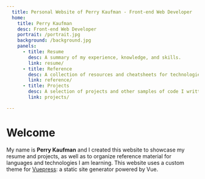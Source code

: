 ```yaml
---
  title: Personal Website of Perry Kaufman - Front-end Web Developer
  home:
    title: Perry Kaufman
    desc: Front-end Web Developer
    portrait: /portrait.jpg
    background: /background.jpg
    panels:
      - title: Resume
        desc: A summary of my experience, knowledge, and skills.
        link: resume/
      - title: Reference
        desc: A collection of resources and cheatsheets for technologies I am learning.
        link: reference/
      - title: Projects
        desc: A selection of projects and other samples of code I written.
        link: projects/

---
```


# Welcome

My name is **Perry Kaufman** and I created this website to showcase my resume and projects, as well as to organize reference material for languages and technologies I am learning. This website uses a custom theme for [Vuepress](https://vuepress.vuejs.org/): a static site generator powered by Vue.